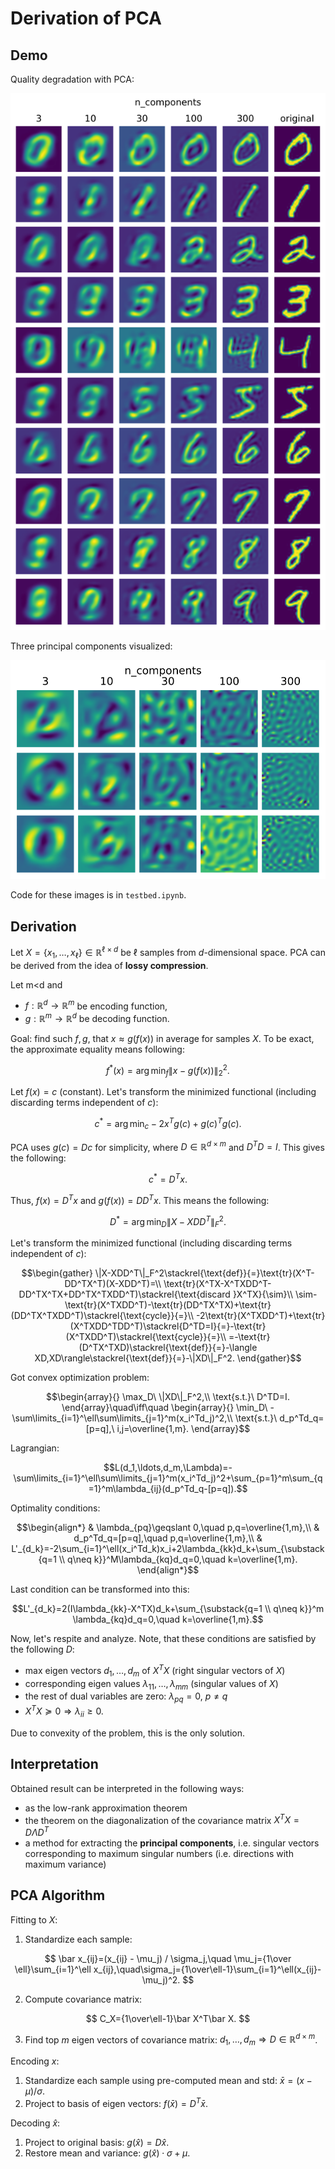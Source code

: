 # Derivation of PCA

## Demo

Quality degradation with PCA:

![](figures/auto-encoded.svg)

Three principal components visualized:

![](figures/principal-components.svg)

Code for these images is in `testbed.ipynb`.

## Derivation

Let $X=\{x_1,\ldots,x_\ell\}\in\mathbb{R}^{\ell\times d}$ be $\ell$ samples from $d$-dimensional space. PCA can be derived from the idea of **lossy compression**. 

Let m<d and
- $f:\mathbb{R}^d\to\mathbb{R}^m$ be encoding function,
- $g:\mathbb{R}^m\to\mathbb{R}^d$ be decoding function.

Goal: find such $f,g$, that $x\approx g(f(x))$ in average for samples $X$. To be exact, the approximate equality means following:

```math
f^*(x)=\arg\min_f\|x-g(f(x))\|_2^2.
```

Let $f(x)=c$ (constant). Let's transform the minimized functional (including discarding terms independent of $c$):

```math
c^*=\arg\min_c-2x^Tg(c)+g(c)^Tg(c).
```

PCA uses $g(c)=Dc$ for simplicity, where $D\in\mathbb{R}^{d\times m}$ and $D^TD=I$. This gives the following:

```math
c^*=D^Tx.
```

Thus, $f(x)=D^Tx$ and $g(f(x))=DD^Tx$. This means the following:

```math
D^*=\arg\min_D\|X-XDD^T\|_F^2.
```

Let's transform the minimized functional (including discarding terms independent of $c$):

```math
\begin{gather}
\|X-XDD^T\|_F^2\stackrel{\text{def}}{=}\text{tr}(X^T-DD^TX^T)(X-XDD^T)=\\
\text{tr}(X^TX-X^TXDD^T-DD^TX^TX+DD^TX^TXDD^T)\stackrel{\text{discard }X^TX}{\sim}\\
\sim-\text{tr}(X^TXDD^T)-\text{tr}(DD^TX^TX)+\text{tr}(DD^TX^TXDD^T)\stackrel{\text{cycle}}{=}\\
-2\text{tr}(X^TXDD^T)+\text{tr}(X^TXDD^TDD^T)\stackrel{D^TD=I}{=}-\text{tr}(X^TXDD^T)\stackrel{\text{cycle}}{=}\\
=-\text{tr}(D^TX^TXD)\stackrel{\text{def}}{=}-\langle XD,XD\rangle\stackrel{\text{def}}{=}-\|XD\|_F^2.
\end{gather}
```

Got convex optimization problem:

```math
\begin{array}{}
\max_D\ \|XD\|_F^2,\\
\text{s.t.}\ D^TD=I.
\end{array}\quad\iff\quad
\begin{array}{}
\min_D\ -\sum\limits_{i=1}^\ell\sum\limits_{j=1}^m(x_i^Td_j)^2,\\
\text{s.t.}\ d_p^Td_q=[p=q],\ i,j=\overline{1,m}.
\end{array}
```

Lagrangian:

```math
L(d_1,\ldots,d_m,\Lambda)=-\sum\limits_{i=1}^\ell\sum\limits_{j=1}^m(x_i^Td_j)^2+\sum_{p=1}^m\sum_{q=1}^m\lambda_{ij}(d_p^Td_q-[p=q]).
```

Optimality conditions:

```math
\begin{align*}
& \lambda_{pq}\geqslant 0,\quad p,q=\overline{1,m},\\
& d_p^Td_q=[p=q],\quad p,q=\overline{1,m},\\
& L'_{d_k}=-2\sum_{i=1}^\ell(x_i^Td_k)x_i+2\lambda_{kk}d_k+\sum_{\substack{q=1 \\ q\neq k}}^M\lambda_{kq}d_q=0,\quad k=\overline{1,m}.
\end{align*}
```

Last condition can be transformed into this:

```math
L'_{d_k}=2(I\lambda_{kk}-X^TX)d_k+\sum_{\substack{q=1 \\ q\neq k}}^m \lambda_{kq}d_q=0,\quad k=\overline{1,m}.
```

Now, let's respite and analyze. Note, that these conditions are satisfied by the following $D$:

- max eigen vectors $d_1,\ldots,d_m$ of $X^TX$ (right singular vectors of $X$)
- corresponding eigen values $\lambda_{11},\ldots,\lambda_{mm}$ (singular values of $X$)
- the rest of dual variables are zero: $\lambda_{pq}=0,\ p\neq q$
- $X^TX\succcurlyeq0\Rightarrow\lambda_{ii}\geqslant0$.

Due to convexity of the problem, this is the only solution. 

## Interpretation

Obtained result can be interpreted in the following ways:

- as the low-rank approximation theorem
- the theorem on the diagonalization of the covariance matrix $X^TX=D\Lambda D^T$
- a method for extracting the **principal components**, i.e. singular vectors corresponding to maximum singular numbers (i.e. directions with maximum variance)

## PCA Algorithm

Fitting to $X$:

1. Standardize each sample:

$$
\bar x_{ij}=(x_{ij} - \mu_j) / \sigma_j,\quad \mu_j={1\over \ell}\sum_{i=1}^\ell x_{ij},\quad\sigma_j={1\over\ell-1}\sum_{i=1}^\ell(x_{ij}-\mu_j)^2.
$$

2. Compute covariance matrix:

$$
C_X={1\over\ell-1}\bar X^T\bar X.
$$

3. Find top $m$ eigen vectors of covariance matrix: $d_1,\ldots,d_m\Rightarrow D\in\mathbb{R}^{d\times m}$.

Encoding $x$:

1. Standardize each sample using pre-computed mean and std: $\bar x=(x-\mu)/\sigma$.
2. Project to basis of eigen vectors: $f(\bar x)=D^T\bar x$.

Decoding $\hat x$:

1. Project to original basis: $g(\hat x)=D\hat x$.
2. Restore mean and variance: $g(\hat x)\cdot\sigma + \mu$.
